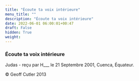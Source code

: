 ```yaml
---
title: "Écoute ta voix intérieure"
menu_title: ""
description: "Écoute ta voix intérieure"
date: 2022-06-01 06:00:01+00:47
draft: False
hidden: True
weight:
---
```

### Écoute ta voix intérieure

Judas - reçu par H___  le 21 Septembre 2001, Cuenca, Équateur.



© Geoff Cutler 2013